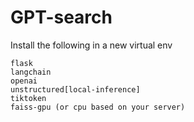 # GPT-search

Install the following in a new virtual env

```
flask
langchain
openai
unstructured[local-inference]
tiktoken
faiss-gpu (or cpu based on your server)
```
